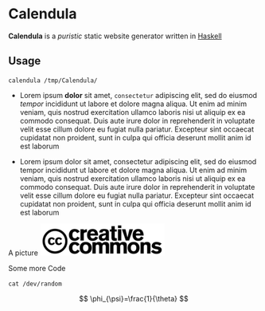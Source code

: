 # Calendula

**Calendula** is a *puristic* static website generator written in [Haskell](https://www.haskell.org/)

## Usage


~~~
calendula /tmp/Calendula/
~~~


* Lorem ipsum **dolor** sit amet, `consectetur` adipiscing elit, sed do eiusmod *tempor* incididunt ut labore et dolore magna aliqua. Ut enim ad minim veniam, quis nostrud exercitation ullamco laboris nisi ut aliquip ex ea commodo consequat. Duis aute irure dolor in reprehenderit in voluptate velit esse cillum dolore eu fugiat nulla pariatur. Excepteur sint occaecat cupidatat non proident, sunt in culpa qui officia deserunt mollit anim id est laborum

* Lorem ipsum dolor sit amet, consectetur adipiscing elit, sed do eiusmod tempor incididunt ut labore et dolore magna aliqua. Ut enim ad minim veniam, quis nostrud exercitation ullamco laboris nisi ut aliquip ex ea commodo consequat. Duis aute irure dolor in reprehenderit in voluptate velit esse cillum dolore eu fugiat nulla pariatur. Excepteur sint occaecat cupidatat non proident, sunt in culpa qui officia deserunt mollit anim id est laborum

A picture
<img src="cc.png" alt="CC-Logo" width="250"></img>

Some more Code

    cat /dev/random

$$  \phi_{\psi}=\frac{1}{\theta} $$

